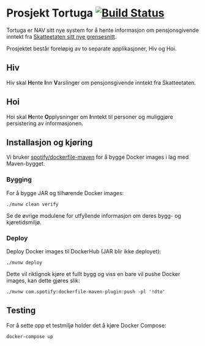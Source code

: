 Prosjekt Tortuga [![Build Status](https://travis-ci.org/navikt/tortuga.svg?branch=master)](https://travis-ci.org/navikt/tortuga)
================

Tortuga er NAV sitt nye system for å hente informasjon om pensjonsgivende inntekt
fra [Skatteetaten sitt nye grensesnitt](https://skatteetaten.github.io/datasamarbeid-api-dokumentasjon/reference_pgi.html).

Prosjektet består foreløpig av to separate applikasjoner, Hiv og Hoi.

## Hiv

Hiv skal **H**ente **I**nn **V**arslinger om pensjonsgivende inntekt fra Skatteetaten.

## Hoi

Hoi skal **H**ente **O**pplysninger om **I**nntekt til personer og muliggjøre persistering av informasjonen.

## Installasjon og kjøring

Vi bruker [spotify/dockerfile-maven](https://github.com/spotify/dockerfile-maven) for å bygge Docker images i lag med Maven-bygget.

### Bygging

For å bygge JAR og tilhørende Docker images:

```
./mvnw clean verify
```

Se de øvrige modulene for utfyllende informasjon om deres bygg- og kjøretidsmiljø.

### Deploy

Deploy Docker images til DockerHub (JAR blir ikke deployet):

```
./mvnw deploy
```

Dette vil riktignok kjøre et fullt bygg og viss en bare vil pushe Docker images, kan dette gjøres slik:

```
./mvnw com.spotify:dockerfile-maven-plugin:push -pl '!dto'
```

## Testing

For å sette opp et testmiljø holder det å kjøre Docker Compose: 

```
docker-compose up
```
